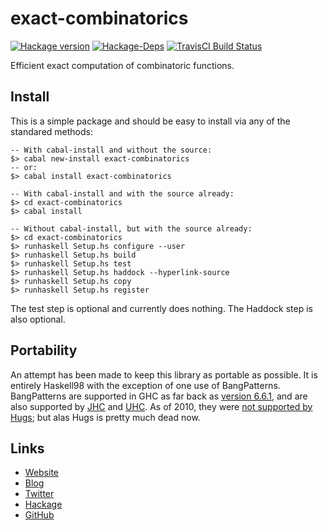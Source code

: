 exact-combinatorics
===================
[![Hackage version](https://img.shields.io/hackage/v/exact-combinatorics.svg?style=flat)](https://hackage.haskell.org/package/exact-combinatorics) 
[![Hackage-Deps](https://img.shields.io/hackage-deps/v/exact-combinatorics.svg?style=flat)](http://packdeps.haskellers.com/specific?package=exact-combinatorics)
[![TravisCI Build Status](https://img.shields.io/travis/wrengr/exact-combinatorics.svg?style=flat)](https://travis-ci.org/wrengr/exact-combinatorics) 

Efficient exact computation of combinatoric functions.


## Install

This is a simple package and should be easy to install via any of
the standared methods:

    -- With cabal-install and without the source:
    $> cabal new-install exact-combinatorics
    -- or:
    $> cabal install exact-combinatorics
    
    -- With cabal-install and with the source already:
    $> cd exact-combinatorics
    $> cabal install
    
    -- Without cabal-install, but with the source already:
    $> cd exact-combinatorics
    $> runhaskell Setup.hs configure --user
    $> runhaskell Setup.hs build
    $> runhaskell Setup.hs test
    $> runhaskell Setup.hs haddock --hyperlink-source
    $> runhaskell Setup.hs copy
    $> runhaskell Setup.hs register

The test step is optional and currently does nothing. The Haddock
step is also optional.


## Portability

An attempt has been made to keep this library as portable as possible.
It is entirely Haskell98 with the exception of one use of BangPatterns.
BangPatterns are supported in GHC as far back as [version
6.6.1][ghc-bangpatterns], and are also supported by [JHC][jhc-bangpatterns]
and [UHC][uhc-bangpatterns]. As of 2010, they were [not supported
by Hugs][hugs-bangpatterns]; but alas Hugs is pretty much dead now.

[ghc-bangpatterns]: 
    https://downloads.haskell.org/~ghc/6.6.1/docs/html/users_guide/sec-bang-patterns.html
[jhc-bangpatterns]:
    http://repetae.net/computer/jhc/manual.html#code-options
[uhc-bangpatterns]:
    https://github.com/UU-ComputerScience/uhc-js/issues/1
[hugs-bangpatterns]: 
    https://mail.haskell.org/pipermail/haskell-cafe/2010-July/079946.html

## Links

* [Website](https://wrengr.org/)
* [Blog](http://winterkoninkje.dreamwidth.org/)
* [Twitter](https://twitter.com/wrengr)
* [Hackage](http://hackage.haskell.org/package/exact-combinatorics)
* [GitHub](https://github.com/wrengr/exact-combinatorics)
